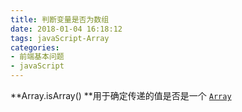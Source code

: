 ```yaml
---
title: 判断变量是否为数组
date: 2018-01-04 16:18:12
tags: javaScript-Array
categories:
- 前端基本问题
- javaScript
---
```

**Array.isArray() **用于确定传递的值是否是一个 [`Array`](https://developer.mozilla.org/zh-CN/docs/Web/JavaScript/Reference/Array)